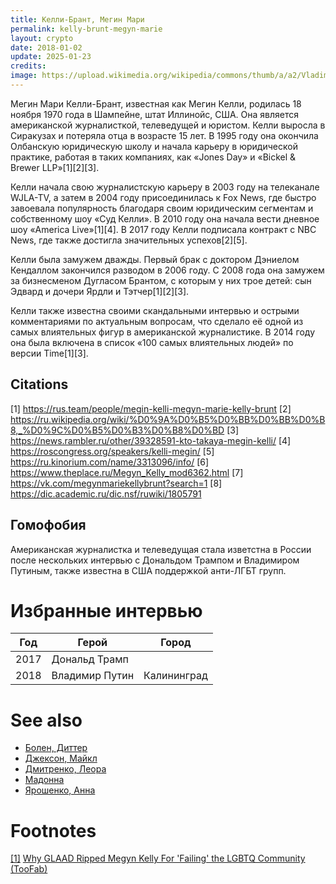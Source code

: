```yaml
---
title: Келли-Брант, Мегин Мари
permalink: kelly-brunt-megyn-marie
layout: crypto
date: 2018-01-02
update: 2025-01-23
credits:
image: https://upload.wikimedia.org/wikipedia/commons/thumb/a/a2/Vladimir_Putin_and_Megyn_Kelly_03.jpg/640px-Vladimir_Putin_and_Megyn_Kelly_03.jpg
---
```


Мегин Мари Келли-Брант, известная как Мегин Келли, родилась 18 ноября 1970 года в Шампейне, штат Иллинойс, США. Она является американской журналисткой, телеведущей и юристом. Келли выросла в Сиракузах и потеряла отца в возрасте 15 лет. В 1995 году она окончила Олбанскую юридическую школу и начала карьеру в юридической практике, работая в таких компаниях, как «Jones Day» и «Bickel & Brewer LLP»[1][2][3].

Келли начала свою журналистскую карьеру в 2003 году на телеканале WJLA-TV, а затем в 2004 году присоединилась к Fox News, где быстро завоевала популярность благодаря своим юридическим сегментам и собственному шоу «Суд Келли». В 2010 году она начала вести дневное шоу «America Live»[1][4]. В 2017 году Келли подписала контракт с NBC News, где также достигла значительных успехов[2][5].

Келли была замужем дважды. Первый брак с доктором Дэниелом Кендаллом закончился разводом в 2006 году. С 2008 года она замужем за бизнесменом Дугласом Брантом, с которым у них трое детей: сын Эдвард и дочери Ярдли и Тэтчер[1][2][3].

Келли также известна своими скандальными интервью и острыми комментариями по актуальным вопросам, что сделало её одной из самых влиятельных фигур в американской журналистике. В 2014 году она была включена в список «100 самых влиятельных людей» по версии Time[1][3].

## Citations

[1] https://rus.team/people/megin-kelli-megyn-marie-kelly-brunt
[2] https://ru.wikipedia.org/wiki/%D0%9A%D0%B5%D0%BB%D0%BB%D0%B8,_%D0%9C%D0%B5%D0%B3%D0%B8%D0%BD
[3] https://news.rambler.ru/other/39328591-kto-takaya-megin-kelli/
[4] https://roscongress.org/speakers/kelli-megin/
[5] https://ru.kinorium.com/name/3313096/info/
[6] https://www.theplace.ru/Megyn_Kelly_mod6362.html
[7] https://vk.com/megynmariekellybrunt?search=1
[8] https://dic.academic.ru/dic.nsf/ruwiki/1805791

## Гомофобия

Американская журналистка и телеведущая стала изветстна в России после нескольких интервью с Дональдом Трампом и Владимиром Путиным, также известна в США поддержкой анти-ЛГБТ групп.

# Избранные интервью

|Год|Герой|Город|
|-|-|-|
|2017|Дональд Трамп||
|2018|Владимир Путин|Калининград|

# See also

+ [Болен, Диттер](index)
+ [Джексон, Майкл](index)
+ [Дмитренко, Леора](index)
+ [Мадонна](index)
+ [Ярошенко, Анна](index)

# Footnotes

[[1]](#a1) <span id="f1"></span> [Why GLAAD Ripped Megyn Kelly For 'Failing' the LGBTQ Community (TooFab)](http://toofab.com/2017/12/09/why-glaad-ripped-megyn-kelly-for-failing-the-lgbtq-community/)
